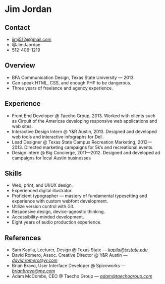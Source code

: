 # Jim Jordan
## Contact
* jimj512@gmail.com
* @JimJJordan
* 512-406-1219

## Overview
* BFA Communication Design, Texas State University — 2013.
* Can speak HTML, CSS, and enough PHP to be dangerous.
* Three years of freelance and agency experience.

## Experience
* Front End Developer @ Taecho Group, 2013.
	Worked with clients such as Circuit of the Americas developing 
	responsive web applications and web sites.
* Interactive Design Intern @ Y&R Austin, 2013.
	Designed and developed web tools and interactive infographs for Dell.
* Lead Designer @ Texas State Campus Recreation Marketing, 2012—2013.
	Directed marketing campaigns for 5k’s and recreational events.
* Design intern @ Big Concierge, 2011—2012.
	Designed and developed  ad campaigns for local Austin businesses


## Skills
* Web, print, and UI/UX design. 
* Experienced digital illustrator. 
* Proficient typographer — mastery of fundamental typesetting and experience with custom webfont development. 
* Utilize version control with Git. 
* Responsive design, device-agnostic thinking.
* Accessibility-minded development.
* Eight years of audio production experience. 

## References
* Sam Kapila, Lecturer, Design @ Texas State — *kapila@txstate.edu*
* David Romero, Assoc. Creative Director @ Y&R Austin — *david.romero@yr.com*
* Brian Bravo, User Interface Developer @ Spiceworks — *brianbravo@me.com*
* Adam McCombs, CEO @ Taecho Group — *adam@taechogroup.com*